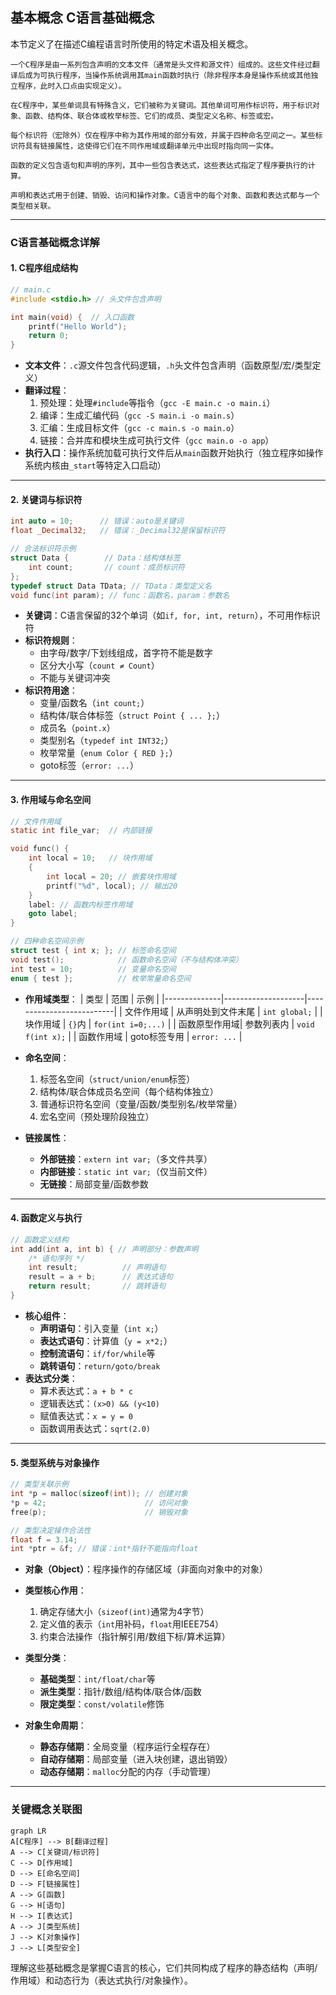 ## 基本概念  C语言基础概念 
 
本节定义了在描述C编程语言时所使用的特定术语及相关概念。  

```text
一个C程序是由一系列包含声明的文本文件（通常是头文件和源文件）组成的。这些文件经过翻译后成为可执行程序，当操作系统调用其main函数时执行（除非程序本身是操作系统或其他独立程序，此时入口点由实现定义）。  

在C程序中，某些单词具有特殊含义，它们被称为关键词。其他单词可用作标识符，用于标识对象、函数、结构体、联合体或枚举标签、它们的成员、类型定义名称、标签或宏。  

每个标识符（宏除外）仅在程序中称为其作用域的部分有效，并属于四种命名空间之一。某些标识符具有链接属性，这使得它们在不同作用域或翻译单元中出现时指向同一实体。  

函数的定义包含语句和声明的序列，其中一些包含表达式，这些表达式指定了程序要执行的计算。  

声明和表达式用于创建、销毁、访问和操作对象。C语言中的每个对象、函数和表达式都与一个类型相关联。
```

---

### C语言基础概念详解

#### 1. **C程序组成结构**
```c
// main.c
#include <stdio.h> // 头文件包含声明

int main(void) {  // 入口函数
    printf("Hello World");
    return 0;
}
```
- **文本文件**：`.c`源文件包含代码逻辑，`.h`头文件包含声明（函数原型/宏/类型定义）
- **翻译过程**：
  1. 预处理：处理`#include`等指令（`gcc -E main.c -o main.i`）
  2. 编译：生成汇编代码（`gcc -S main.i -o main.s`）
  3. 汇编：生成目标文件（`gcc -c main.s -o main.o`）
  4. 链接：合并库和模块生成可执行文件（`gcc main.o -o app`）
- **执行入口**：操作系统加载可执行文件后从`main`函数开始执行（独立程序如操作系统内核由`_start`等特定入口启动）

---

#### 2. **关键词与标识符**
```c
int auto = 10;      // 错误：auto是关键词
float _Decimal32;   // 错误：_Decimal32是保留标识符

// 合法标识符示例
struct Data {        // Data：结构体标签
    int count;       // count：成员标识符
};
typedef struct Data TData; // TData：类型定义名
void func(int param); // func：函数名，param：参数名
```
- **关键词**：C语言保留的32个单词（如`if, for, int, return`），不可用作标识符
- **标识符规则**：
  - 由字母/数字/下划线组成，首字符不能是数字
  - 区分大小写（`count ≠ Count`）
  - 不能与关键词冲突
- **标识符用途**：
  - 变量/函数名（`int count;`）
  - 结构体/联合体标签（`struct Point { ... };`）
  - 成员名（`point.x`）
  - 类型别名（`typedef int INT32;`）
  - 枚举常量（`enum Color { RED };`）
  - goto标签（`error: ...`）

---

#### 3. **作用域与命名空间**
```c
// 文件作用域
static int file_var;  // 内部链接

void func() {
    int local = 10;   // 块作用域
    { 
        int local = 20; // 嵌套块作用域
        printf("%d", local); // 输出20
    }
    label: // 函数内标签作用域
    goto label;
}

// 四种命名空间示例
struct test { int x; }; // 标签命名空间
void test();            // 函数命名空间（不与结构体冲突）
int test = 10;          // 变量命名空间
enum { test };          // 枚举常量命名空间
```
- **作用域类型**：
  | 类型         | 范围               | 示例                     |
  |--------------|--------------------|--------------------------|
  | 文件作用域   | 从声明处到文件末尾 | `int global;`            |
  | 块作用域     | `{}`内             | `for(int i=0;...)`       |
  | 函数原型作用域| 参数列表内         | `void f(int x);`         |
  | 函数作用域   | goto标签专用       | `error: ...`             |

- **命名空间**：
  1. 标签名空间（`struct/union/enum`标签）
  2. 结构体/联合体成员名空间（每个结构体独立）
  3. 普通标识符名空间（变量/函数/类型别名/枚举常量）
  4. 宏名空间（预处理阶段独立）

- **链接属性**：
  - **外部链接**：`extern int var;`（多文件共享）
  - **内部链接**：`static int var;`（仅当前文件）
  - **无链接**：局部变量/函数参数

---

#### 4. **函数定义与执行**
```c
// 函数定义结构
int add(int a, int b) { // 声明部分：参数声明
    /* 语句序列 */
    int result;          // 声明语句
    result = a + b;      // 表达式语句
    return result;       // 跳转语句
}
```
- **核心组件**：
  - **声明语句**：引入变量（`int x;`）
  - **表达式语句**：计算值（`y = x*2;`）
  - **控制流语句**：`if/for/while`等
  - **跳转语句**：`return/goto/break`
- **表达式分类**：
  - 算术表达式：`a + b * c`
  - 逻辑表达式：`(x>0) && (y<10)`
  - 赋值表达式：`x = y = 0`
  - 函数调用表达式：`sqrt(2.0)`

---

#### 5. **类型系统与对象操作**
```c
// 类型关联示例
int *p = malloc(sizeof(int)); // 创建对象
*p = 42;                      // 访问对象
free(p);                      // 销毁对象

// 类型决定操作合法性
float f = 3.14;
int *ptr = &f; // 错误：int*指针不能指向float
```
- **对象（Object）**：程序操作的存储区域（非面向对象中的对象）
- **类型核心作用**：
  1. 确定存储大小（`sizeof(int)`通常为4字节）
  2. 定义值的表示（`int`用补码，`float`用IEEE754）
  3. 约束合法操作（指针解引用/数组下标/算术运算）
- **类型分类**：
  - **基础类型**：`int/float/char`等
  - **派生类型**：指针/数组/结构体/联合体/函数
  - **限定类型**：`const/volatile`修饰

- **对象生命周期**：
  - **静态存储期**：全局变量（程序运行全程存在）
  - **自动存储期**：局部变量（进入块创建，退出销毁）
  - **动态存储期**：`malloc`分配的内存（手动管理）

---

### 关键概念关联图
```mermaid
graph LR
A[C程序] --> B[翻译过程]
A --> C[关键词/标识符]
C --> D[作用域]
D --> E[命名空间]
D --> F[链接属性]
A --> G[函数]
G --> H[语句]
H --> I[表达式]
A --> J[类型系统]
J --> K[对象操作]
J --> L[类型安全]
```

理解这些基础概念是掌握C语言的核心，它们共同构成了程序的静态结构（声明/作用域）和动态行为（表达式执行/对象操作）。